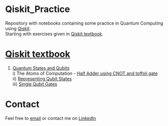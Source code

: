 # Qiskit_Practice
Repository with notebooks containing some practice in Quantum Computing using [Qiskit](https://qiskit.org/).<br>
Starting with exercises given in [Qiskit textbook](https://qiskit.org/textbook/preface.html).<br>

[Qiskit textbook](https://qiskit.org/textbook/preface.html)
===================================================================
1) [Quantum States and Qubits](https://qiskit.org/textbook/ch-states/introduction.html) <br>
      i) The Atoms of Computation - [Half Adder using CNOT and toffoli gate](./QisKit_Book/Quantum_States_And_Qubits/Half_Adder_CNOT_Toffoli.ipynb)<br>
      ii) [Representing Qubit States](./QisKit_Book/Quantum_States_And_Qubits/Quantum_States.ipynb)<br>
      iii) [Single Qubit Gates](./QisKit_Book/Quantum_States_And_Qubits/Single_Qubit_Gates.ipynb)<br>
      
      
# Contact
Feel free to [email](mailto:nachiket.tanksale@gmail.com) or contact me on [LinkedIn](https://www.linkedin.com/in/nachikettanksale/)

